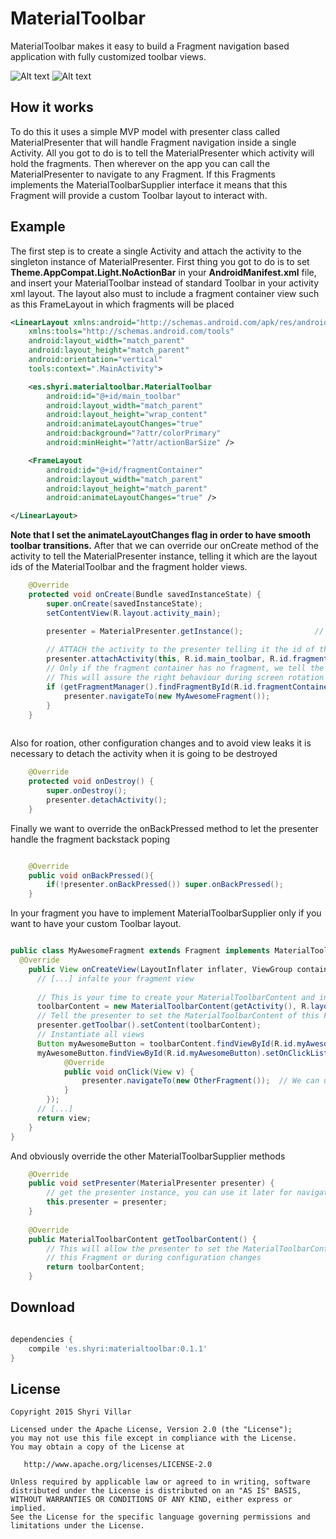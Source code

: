 # MaterialToolbar
MaterialToolbar makes it easy to build a Fragment navigation based application with fully customized toolbar views.

![Alt text](/images/demo-portrait.gif?raw=true) ![Alt text](/images/demo-landscape.gif?raw=true)

## How it works
To do this it uses a simple MVP model with presenter class called MaterialPresenter that will handle Fragment navigation 
inside a single Activity.
All you got to do is to tell the MaterialPresenter which activity will hold the fragments. 
Then wherever on the app you can call the MaterialPresenter to navigate to any Fragment.
If this Fragments implements the MaterialToolbarSupplier interface it means that this Fragment will provide a custom Toolbar
layout to interact with.

## Example
The first step is to create a single Activity and attach the activity to the singleton instance of MaterialPresenter.
First thing you got to do is to set **Theme.AppCompat.Light.NoActionBar** in your **AndroidManifest.xml** file, 
and insert your MaterialToolbar instead of standard Toolbar in your activity xml layout. The layout also must to include
a fragment container view such as this FrameLayout in which fragments will be placed


```xml
<LinearLayout xmlns:android="http://schemas.android.com/apk/res/android"
    xmlns:tools="http://schemas.android.com/tools"
    android:layout_width="match_parent"
    android:layout_height="match_parent"
    android:orientation="vertical"
    tools:context=".MainActivity">

    <es.shyri.materialtoolbar.MaterialToolbar
        android:id="@+id/main_toolbar"
        android:layout_width="match_parent"
        android:layout_height="wrap_content"
        android:animateLayoutChanges="true"
        android:background="?attr/colorPrimary"
        android:minHeight="?attr/actionBarSize" />

    <FrameLayout
        android:id="@+id/fragmentContainer"
        android:layout_width="match_parent"
        android:layout_height="match_parent"
        android:animateLayoutChanges="true" />

</LinearLayout>

```
**Note that I set the animateLayoutChanges flag in order to have smooth toolbar transitions.**
After that we can override our onCreate method of the activity to tell the MaterialPresenter instance, telling it which are 
the layout ids of the MaterialToolbar and the fragment holder views.

```java
    @Override
    protected void onCreate(Bundle savedInstanceState) {
        super.onCreate(savedInstanceState);
        setContentView(R.layout.activity_main);

        presenter = MaterialPresenter.getInstance();                // get the instance of our presenter
        
        // ATTACH the activity to the presenter telling it the id of the MaterialToolbar and the view holding the Fragments
        presenter.attachActivity(this, R.id.main_toolbar, R.id.fragmentContainer);  
        // Only if the fragment container has no fragment, we tell the MaterialPresenter to navigate to a new Fragment instance
        // This will assure the right behaviour during screen rotation and other configuration changes
        if (getFragmentManager().findFragmentById(R.id.fragmentContainer) == null) {
            presenter.navigateTo(new MyAwesomeFragment());
        }
    }
        
```

Also for roation, other configuration changes and to avoid view leaks it is necessary to detach the activity when it is going to be destroyed

```java
    @Override
    protected void onDestroy() {
        super.onDestroy();
        presenter.detachActivity();
    }
```

Finally we want to override the onBackPressed method to let the presenter handle the fragment backstack poping


```java

    @Override
    public void onBackPressed(){
        if(!presenter.onBackPressed()) super.onBackPressed();
    }

```

In your fragment you have to implement MaterialToolbarSupplier only if you want to have your custom Toolbar layout.


```java

public class MyAwesomeFragment extends Fragment implements MaterialToolbarSupplier {
  @Override
    public View onCreateView(LayoutInflater inflater, ViewGroup container, Bundle savedInstanceState) {
      // [...] infalte your fragment view
      
      // This is your time to create your MaterialToolbarContent and instantiate the views.
      toolbarContent = new MaterialToolbarContent(getActivity(), R.layout.my_awesome_toolbar);
      // Tell the presenter to set the MaterialToolbarContent of this Fragment.
      presenter.getToolbar().setContent(toolbarContent);
      // Instantiate all views
      Button myAwesomeButton = toolbarContent.findViewById(R.id.myAwesomeButton);
      myAwesomeButton.findViewById(R.id.myAwesomeButton).setOnClickListener(new View.OnClickListener() {
            @Override
            public void onClick(View v) {
                presenter.navigateTo(new OtherFragment());  // We can use the presenter this Fragment to navigate to others.
            }
        });
      // [...]
      return view;
    }
}
```
And obviously override the other MaterialToolbarSupplier methods
```java
    @Override
    public void setPresenter(MaterialPresenter presenter) {
        // get the presenter instance, you can use it later for navigate to children Fragments.
        this.presenter = presenter;
    }
    
    @Override
    public MaterialToolbarContent getToolbarContent() {
        // This will allow the presenter to set the MaterialToolbarContent when user navigates back to 
        // this Fragment or during configuration changes
        return toolbarContent;
    }
```

## Download
```gradle

dependencies {
    compile 'es.shyri:materialtoolbar:0.1.1'
}
```
License
-------

    Copyright 2015 Shyri Villar

    Licensed under the Apache License, Version 2.0 (the "License");
    you may not use this file except in compliance with the License.
    You may obtain a copy of the License at

       http://www.apache.org/licenses/LICENSE-2.0

    Unless required by applicable law or agreed to in writing, software
    distributed under the License is distributed on an "AS IS" BASIS,
    WITHOUT WARRANTIES OR CONDITIONS OF ANY KIND, either express or implied.
    See the License for the specific language governing permissions and
    limitations under the License.
